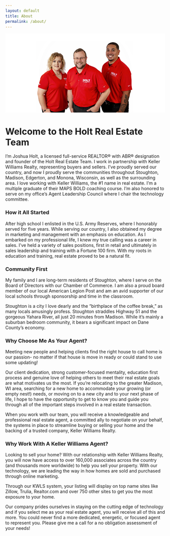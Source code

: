 ```yaml
---
layout: default
title: About
permalink: /about/
---
```



<img src="/img/team_photo.png" class="three-quarter-image">

# Welcome to the Holt Real Estate Team

I’m Joshua Holt, a licensed full-service REALTOR&reg; with ABR&reg; designation and founder of the Holt Real Estate Team. I work in partnership with Keller Williams Realty, representing buyers and sellers. I’ve proudly served our country, and now I proudly serve the communities throughout Stoughton, Madison, Edgerton, and Monona, Wisconsin, as well as the surrounding area. I love working with Keller Williams, the \#1 name in real estate. I’m a multiple graduate of their MAPS BOLD coaching course. I’m also honored to serve on my office’s Agent Leadership Council where I chair the technology committee.

### How it All Started

After high school I enlisted in the U.S. Army Reserves, where I honorably served for five years. While serving our country, I also obtained my degree in marketing and management with an emphasis on education. As I embarked on my professional life, I knew my true calling was a career in sales. I’ve held a variety of sales positions, first in retail and ultimately in sales leadership and training with a Fortune 100 firm. With my roots in education and training, real estate proved to be a natural fit.

### Community First

My family and I are long-term residents of Stoughton, where I serve on the Board of Directors with our Chamber of Commerce. I am also a proud board member of our local American Legion Post and am an avid supporter of our local schools through sponsorship and time in the classroom.

Stoughton is a city I love dearly and the “birthplace of the coffee break,” as many locals amusingly profess. Stoughton straddles Highway 51 and the gorgeous Yahara River, all just 20 minutes from Madison. While it’s mainly a suburban bedroom community, it bears a significant impact on Dane County’s economy.

### Why Choose Me As Your Agent?

Meeting new people and helping clients find the right house to call home is our passion- no matter if that house is move in ready or could stand to use some updating\!

Our client dedication, strong customer-focused mentality, education first process and genuine love of helping others to meet their real estate goals are what motivates us the most. If you’re relocating to the greater Madison, WI area, searching for a new home to accommodate your growing (or empty nest\!) needs, or moving on to a new city and to your next phase of life, I hope to have the opportunity to get to know you and guide you through all of the important steps involved in a real estate transaction.

When you work with our team, you will receive a knowledgeable and professional real estate agent, a committed ally to negotiate on your behalf, the systems in place to streamline buying or selling your home and the backing of a trusted company, Keller Williams Realty.

### Why Work With A Keller Williams Agent?

Looking to sell your home? With our relationship with Keller Williams Realty, you will now have access to over 160,000 associates across the country (and thousands more worldwide) to help you sell your property. With our technology, we are leading the way in how homes are sold and purchased through online marketing.

Through our KWLS system, your listing will display on top name sites like Zillow, Trulia, Realtor.com and over 750 other sites to get you the most exposure to your home.

Our company prides ourselves in staying on the cutting edge of technology and if you select me as your real estate agent, you will receive all of this and more. You could never find a more dedicated, energetic, or focused agent to represent you. Please give me a call for a no obligation assessment of your needs\!

&nbsp;
